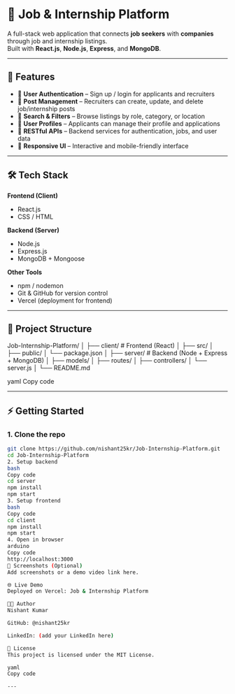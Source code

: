 # 💼 Job & Internship Platform

A full-stack web application that connects **job seekers** with **companies** through job and internship listings.  
Built with **React.js**, **Node.js**, **Express**, and **MongoDB**.

---

## 🚀 Features

- 🔐 **User Authentication** – Sign up / login for applicants and recruiters  
- 📝 **Post Management** – Recruiters can create, update, and delete job/internship posts  
- 🔎 **Search & Filters** – Browse listings by role, category, or location  
- 👤 **User Profiles** – Applicants can manage their profile and applications  
- 📡 **RESTful APIs** – Backend services for authentication, jobs, and user data  
- 🎨 **Responsive UI** – Interactive and mobile-friendly interface  

---

## 🛠️ Tech Stack

**Frontend (Client)**  
- React.js  
- CSS / HTML  

**Backend (Server)**  
- Node.js  
- Express.js  
- MongoDB + Mongoose  

**Other Tools**  
- npm / nodemon  
- Git & GitHub for version control  
- Vercel (deployment for frontend)  

---

## 📂 Project Structure

Job-Internship-Platform/
│
├── client/ # Frontend (React)
│ ├── src/
│ ├── public/
│ └── package.json
│
├── server/ # Backend (Node + Express + MongoDB)
│ ├── models/
│ ├── routes/
│ ├── controllers/
│ └── server.js
│
└── README.md

yaml
Copy code

---

## ⚡ Getting Started

### 1. Clone the repo
```bash
git clone https://github.com/nishant25kr/Job-Internship-Platform.git
cd Job-Internship-Platform
2. Setup backend
bash
Copy code
cd server
npm install
npm start
3. Setup frontend
bash
Copy code
cd client
npm install
npm start
4. Open in browser
arduino
Copy code
http://localhost:3000
📸 Screenshots (Optional)
Add screenshots or a demo video link here.

🌐 Live Demo
Deployed on Vercel: Job & Internship Platform

👨‍💻 Author
Nishant Kumar

GitHub: @nishant25kr

LinkedIn: (add your LinkedIn here)

📝 License
This project is licensed under the MIT License.

yaml
Copy code

---
